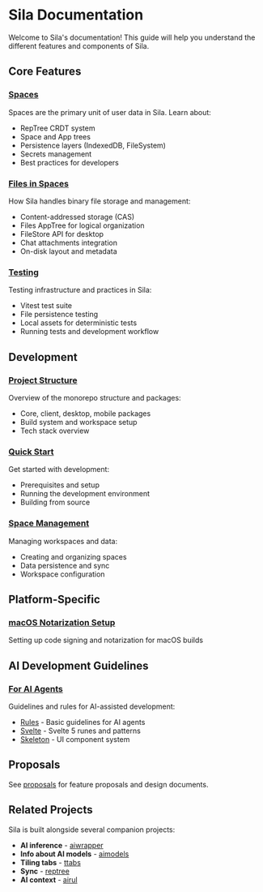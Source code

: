# Sila Documentation

Welcome to Sila's documentation! This guide will help you understand the different features and components of Sila.

## Core Features

### [Spaces](./dev/spaces.md)
Spaces are the primary unit of user data in Sila. Learn about:
- RepTree CRDT system
- Space and App trees
- Persistence layers (IndexedDB, FileSystem)
- Secrets management
- Best practices for developers

### [Files in Spaces](./dev/files-in-spaces.md)
How Sila handles binary file storage and management:
- Content-addressed storage (CAS)
- Files AppTree for logical organization
- FileStore API for desktop
- Chat attachments integration
- On-disk layout and metadata

### [Testing](./dev/testing.md)
Testing infrastructure and practices in Sila:
- Vitest test suite
- File persistence testing
- Local assets for deterministic tests
- Running tests and development workflow

## Development

### [Project Structure](./dev/project-structure.md)
Overview of the monorepo structure and packages:
- Core, client, desktop, mobile packages
- Build system and workspace setup
- Tech stack overview

### [Quick Start](./dev/quick-start.md)
Get started with development:
- Prerequisites and setup
- Running the development environment
- Building from source

### [Space Management](./dev/space-management.md)
Managing workspaces and data:
- Creating and organizing spaces
- Data persistence and sync
- Workspace configuration

## Platform-Specific

### [macOS Notarization Setup](./dev/macos-notarization-setup.md)
Setting up code signing and notarization for macOS builds

## AI Development Guidelines

### [For AI Agents](./dev/for-ai/)
Guidelines and rules for AI-assisted development:
- [Rules](./dev/for-ai/rules.md) - Basic guidelines for AI agents
- [Svelte](./dev/for-ai/svelte.md) - Svelte 5 runes and patterns
- [Skeleton](./dev/for-ai/skeleton.md) - UI component system

## Proposals

See [proposals](./dev/proposals/) for feature proposals and design documents.

## Related Projects

Sila is built alongside several companion projects:
- **AI inference** - [aiwrapper](https://github.com/mitkury/aiwrapper)
- **Info about AI models** - [aimodels](https://github.com/mitkury/aimodels)
- **Tiling tabs** - [ttabs](https://github.com/mitkury/ttabs)
- **Sync** - [reptree](https://github.com/mitkury/reptree)
- **AI context** - [airul](https://github.com/mitkury/airul)
